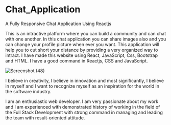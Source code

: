 # Chat_Application
A Fully Responsive Chat Application Using Reactjs

This is an intractive platform where you can build a community and can chat with one another. In this chat application you can share images also and you can change your profile picture when ever you want. This application will help you to cut short your distance by providing a very organized way to intract. I have made this website using React, JavaScript, Css, Bootstrap and HTML.
I have a good command in Reactjs, CSS and JavaScript.

![Screenshot (48)](https://user-images.githubusercontent.com/60695111/116792722-0c424d00-aae0-11eb-92f2-49ed4f03f14f.png)


I believe in creativity, I believe in innovation and most significantly, I believe in myself and I want to recognize myself as an inspiration for the world in the software industry.

I am an enthusiastic web developer. I am very passionate about my work and I am experienced with demonstrated history of working in the field of the Full Stack Development with strong command in managing and leading the team with result-oriented attitude. 
